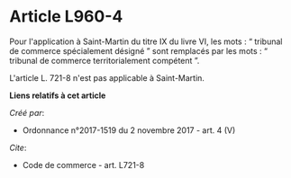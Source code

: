 # Article L960-4

Pour l'application à Saint-Martin du titre IX du livre VI, les mots : “ tribunal de commerce spécialement désigné ” sont
remplacés par les mots : “ tribunal de commerce territorialement compétent ”. 

L'article L. 721-8 n'est pas applicable à Saint-Martin.

**Liens relatifs à cet article**

_Créé par_:

  - Ordonnance n°2017-1519 du 2 novembre 2017 - art. 4 (V)

_Cite_:

  - Code de commerce - art. L721-8
